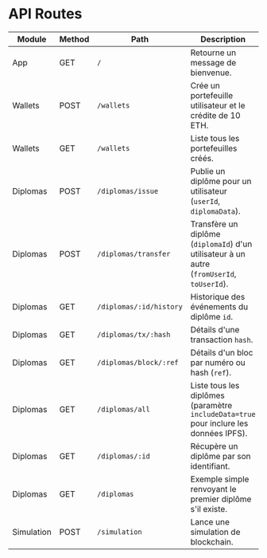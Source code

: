 # API Routes

| Module     | Method | Path                    | Description                                                                                |
| ---------- | ------ | ----------------------- | ------------------------------------------------------------------------------------------ |
| App        | GET    | `/`                     | Retourne un message de bienvenue.                                                          |
| Wallets    | POST   | `/wallets`              | Crée un portefeuille utilisateur et le crédite de 10 ETH.                                  |
| Wallets    | GET    | `/wallets`              | Liste tous les portefeuilles créés.                                                        |
| Diplomas   | POST   | `/diplomas/issue`       | Publie un diplôme pour un utilisateur (`userId`, `diplomaData`).                           |
| Diplomas   | POST   | `/diplomas/transfer`    | Transfère un diplôme (`diplomaId`) d'un utilisateur à un autre (`fromUserId`, `toUserId`). |
| Diplomas   | GET    | `/diplomas/:id/history` | Historique des événements du diplôme `id`.                                                 |
| Diplomas   | GET    | `/diplomas/tx/:hash`    | Détails d'une transaction `hash`.                                                          |
| Diplomas   | GET    | `/diplomas/block/:ref`  | Détails d'un bloc par numéro ou hash (`ref`).                                              |
| Diplomas   | GET    | `/diplomas/all`         | Liste tous les diplômes (paramètre `includeData=true` pour inclure les données IPFS).      |
| Diplomas   | GET    | `/diplomas/:id`         | Récupère un diplôme par son identifiant.                                                   |
| Diplomas   | GET    | `/diplomas`             | Exemple simple renvoyant le premier diplôme s'il existe.                                   |
| Simulation | POST   | `/simulation`           | Lance une simulation de blockchain.                                                        |

